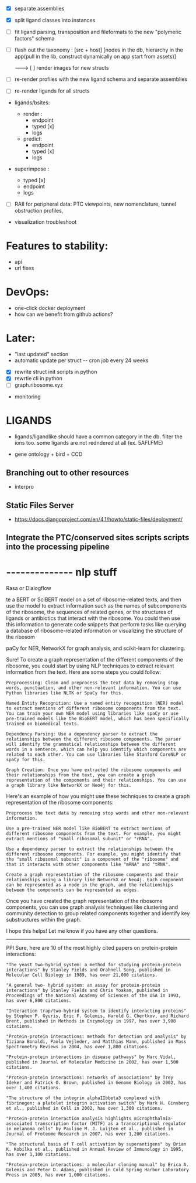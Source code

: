 

- [x] separate assemblies
- [x] split ligand classes into instances 
- [ ] fit ligand parsing, transposition and fileformats to the new "polymeric factors" schema

- [ ] flash out the taxonomy : [src + host] [nodes in the db, hierarchy in the app(pull in the lib, construct dynamically on app start from assets)]

     ---> [ ] render images for new structs 
- [ ] re-render profiles with the new ligand schema and separate assemblies 
- [ ] re-render ligands for all structs

- ligands/bsites:
    - render :
        - endpoint
        - typed [x]
        - logs
    - predict: 
        - endpoint
        - typed [x]
        - logs

- superimpose :
    - typed [x] 
    - endpoint 
    - logs

- [ ] RAII for peripheral data: PTC viewpoints, new nomenclature, tunnel obstruction profiles,

- visualization troubleshoot


# Features to stability:

- api
- url fixes

# DevOps:

- one-click docker deployment 
- how can we benefit from github actions?

# Later:

- "last updated" section
- automatic update per struct -- cron job every 24 weeks

- [x] rewrite struct init scripts in python
- [x] rewrtie cli in python
- [ ] graph.ribosome.xyz
- monitoring

# LIGANDS

- ligands/ligandlike should have a common category in the db. filter the ions too. some ligands are not redndered at all (ex. 5AFI.FME)

- gene ontology + bird + CCD

## Branching out to other resources
- interpro

## Static Files Server
- https://docs.djangoproject.com/en/4.1/howto/static-files/deployment/


## Integrate the PTC/conserved sites scripts scripts into the processing pipeline



# -------------- nlp stuff


Rasa or Dialogflow

 te a BERT or SciBERT model on a set of ribosome-related texts, and then use the model to extract information such as the names of subcomponents of the ribosome, the sequences of related genes, or the structures of ligands or antibiotics that interact with the ribosome. You could then use this information to generate code snippets that perform tasks like querying a database of ribosome-related information or visualizing the structure of the ribosom

 paCy for NER, NetworkX for graph analysis, and scikit-learn for clustering.



 Sure! To create a graph representation of the different components of the ribosome, you could start by using NLP techniques to extract relevant information from the text. Here are some steps you could follow:

    Preprocessing: Clean and preprocess the text data by removing stop words, punctuation, and other non-relevant information. You can use Python libraries like NLTK or SpaCy for this.

    Named Entity Recognition: Use a named entity recognition (NER) model to extract mentions of different ribosome components from the text. You can train your own NER model using libraries like spaCy or use pre-trained models like the BioBERT model, which has been specifically trained on biomedical texts.

    Dependency Parsing: Use a dependency parser to extract the relationships between the different ribosome components. The parser will identify the grammatical relationships between the different words in a sentence, which can help you identify which components are related to each other. You can use libraries like Stanford CoreNLP or spaCy for this.

    Graph Creation: Once you have extracted the ribosome components and their relationships from the text, you can create a graph representation of the components and their relationships. You can use a graph library like NetworkX or Neo4j for this.

Here's an example of how you might use these techniques to create a graph representation of the ribosome components:

    Preprocess the text data by removing stop words and other non-relevant information.

    Use a pre-trained NER model like BioBERT to extract mentions of different ribosome components from the text. For example, you might extract mentions of "small ribosomal subunit" or "rRNA".

    Use a dependency parser to extract the relationships between the different ribosome components. For example, you might identify that the "small ribosomal subunit" is a component of the "ribosome" and that it interacts with other components like "mRNA" and "tRNA".

    Create a graph representation of the ribosome components and their relationships using a library like NetworkX or Neo4j. Each component can be represented as a node in the graph, and the relationships between the components can be represented as edges.

Once you have created the graph representation of the ribosome components, you can use graph analysis techniques like clustering and community detection to group related components together and identify key substructures within the graph.

I hope this helps! Let me know if you have any other questions.

------------------ 

PPI 
Sure, here are 10 of the most highly cited papers on protein-protein interactions:

    "The yeast two-hybrid system: a method for studying protein-protein interactions" by Stanley Fields and Orahnell Song, published in Molecular Cell Biology in 1989, has over 21,000 citations.

    "A general two- hybrid system: an assay for protein-protein interactions" by Stanley Fields and Chris Yoakam, published in Proceedings of the National Academy of Sciences of the USA in 1993, has over 6,800 citations.

    "Interaction trap/two-hybrid system to identify interacting proteins" by Stephen P. Gyuris, Eric F. Golemis, Harold G. Chertkov, and Richard Brent, published in Methods in Enzymology in 1997, has over 3,900 citations.

    "Protein-protein interactions: methods for detection and analysis" by Tiziana Bonaldi, Paola Vejleder, and Matthias Mann, published in Mass Spectrometry Reviews in 2004, has over 1,800 citations.

    "Protein-protein interactions in disease pathways" by Marc Vidal, published in Journal of Molecular Medicine in 2002, has over 1,500 citations.

    "Protein-protein interactions: networks of associations" by Trey Ideker and Patrick O. Brown, published in Genome Biology in 2002, has over 1,400 citations.

    "The structure of the integrin alphaIIbbeta3 complexed with fibrinogen: a platelet integrin activation switch" by Mark H. Ginsberg et al., published in Cell in 2002, has over 1,300 citations.

    "Protein-protein interaction analysis highlights microphthalmia-associated transcription factor (MITF) as a transcriptional regulator in melanoma cells" by Pauline M. J. Luijten et al., published in Journal of Proteome Research in 2007, has over 1,200 citations.

    "The structural basis of T cell activation by superantigens" by Brian K. Kobilka et al., published in Annual Review of Immunology in 1995, has over 1,100 citations.

    "Protein-protein interactions: a molecular cloning manual" by Erica A. Golemis and Peter D. Adams, published in Cold Spring Harbor Laboratory Press in 2005, has over 1,000 citations.

